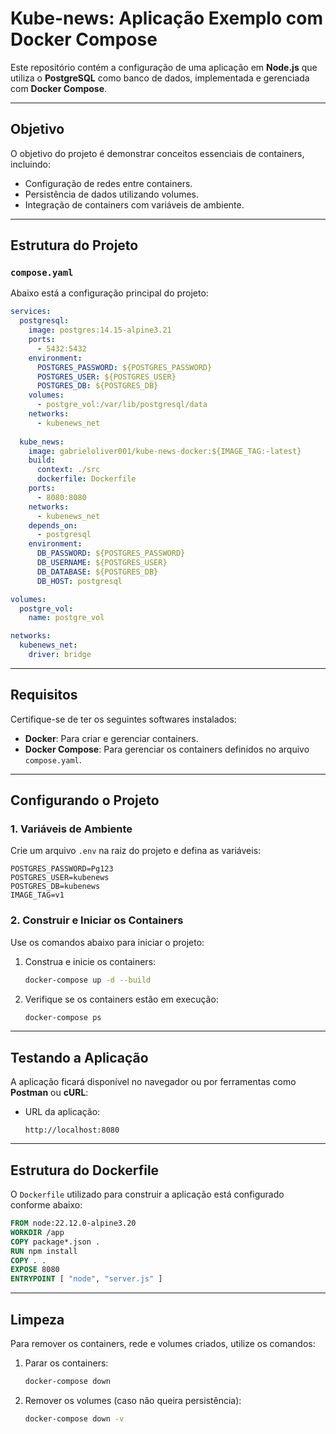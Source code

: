# Kube-news: Aplicação Exemplo com Docker Compose

Este repositório contém a configuração de uma aplicação em **Node.js** que utiliza o **PostgreSQL** como banco de dados, implementada e gerenciada com **Docker Compose**.

---

## Objetivo

O objetivo do projeto é demonstrar conceitos essenciais de containers, incluindo:

- Configuração de redes entre containers.
- Persistência de dados utilizando volumes.
- Integração de containers com variáveis de ambiente.

---

## Estrutura do Projeto

### `compose.yaml`
Abaixo está a configuração principal do projeto:

```yaml
services:
  postgresql:
    image: postgres:14.15-alpine3.21
    ports:
      - 5432:5432
    environment:
      POSTGRES_PASSWORD: ${POSTGRES_PASSWORD}
      POSTGRES_USER: ${POSTGRES_USER}
      POSTGRES_DB: ${POSTGRES_DB}
    volumes:
      - postgre_vol:/var/lib/postgresql/data
    networks:
      - kubenews_net
  
  kube_news:
    image: gabrieloliver001/kube-news-docker:${IMAGE_TAG:-latest}
    build:
      context: ./src
      dockerfile: Dockerfile
    ports:
      - 8080:8080
    networks:
      - kubenews_net
    depends_on:
      - postgresql
    environment:
      DB_PASSWORD: ${POSTGRES_PASSWORD}
      DB_USERNAME: ${POSTGRES_USER}
      DB_DATABASE: ${POSTGRES_DB}
      DB_HOST: postgresql

volumes:
  postgre_vol:
    name: postgre_vol

networks:
  kubenews_net:
    driver: bridge
```

---

## Requisitos

Certifique-se de ter os seguintes softwares instalados:

- **Docker**: Para criar e gerenciar containers.
- **Docker Compose**: Para gerenciar os containers definidos no arquivo `compose.yaml`.

---

## Configurando o Projeto

### 1. Variáveis de Ambiente

Crie um arquivo `.env` na raiz do projeto e defina as variáveis:

```env
POSTGRES_PASSWORD=Pg123
POSTGRES_USER=kubenews
POSTGRES_DB=kubenews
IMAGE_TAG=v1
```

### 2. Construir e Iniciar os Containers

Use os comandos abaixo para iniciar o projeto:

1. Construa e inicie os containers:
   ```bash
   docker-compose up -d --build
   ```

2. Verifique se os containers estão em execução:
   ```bash
   docker-compose ps
   ```

---

## Testando a Aplicação

A aplicação ficará disponível no navegador ou por ferramentas como **Postman** ou **cURL**:

- URL da aplicação:
  ```
  http://localhost:8080
  ```

---

## Estrutura do Dockerfile

O `Dockerfile` utilizado para construir a aplicação está configurado conforme abaixo:

```dockerfile
FROM node:22.12.0-alpine3.20
WORKDIR /app
COPY package*.json .
RUN npm install
COPY . .
EXPOSE 8080
ENTRYPOINT [ "node", "server.js" ]
```

---

## Limpeza

Para remover os containers, rede e volumes criados, utilize os comandos:

1. Parar os containers:
   ```bash
   docker-compose down
   ```

2. Remover os volumes (caso não queira persistência):
   ```bash
   docker-compose down -v
   ```
